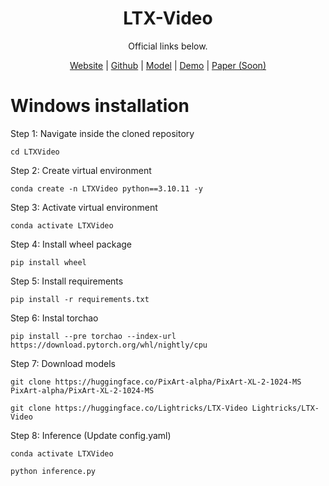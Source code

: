 <div align="center">

# LTX-Video

Official links below.

[Website](https://www.lightricks.com/ltxv) |
[Github](https://github.com/Lightricks/LTX-Video) |
[Model](https://huggingface.co/Lightricks/LTX-Video) |
[Demo](https://fal.ai/models/fal-ai/ltx-video) |
[Paper (Soon)](https://github.com/Lightricks/LTX-Video)

</div>


# Windows installation


Step 1: Navigate inside the cloned repository
	
	cd LTXVideo

Step 2: Create virtual environment
	
	conda create -n LTXVideo python==3.10.11 -y

Step 3: Activate virtual environment
	
	conda activate LTXVideo

Step 4: Install wheel package

	pip install wheel

Step 5: Install requirements

	pip install -r requirements.txt

Step 6: Instal torchao

	pip install --pre torchao --index-url https://download.pytorch.org/whl/nightly/cpu

Step 7: Download models

	git clone https://huggingface.co/PixArt-alpha/PixArt-XL-2-1024-MS PixArt-alpha/PixArt-XL-2-1024-MS
	
	git clone https://huggingface.co/Lightricks/LTX-Video Lightricks/LTX-Video
	
Step 8: Inference (Update config.yaml)

```
conda activate LTXVideo
	
python inference.py
```
